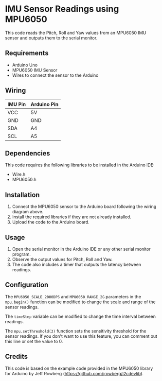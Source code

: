 # IMU Sensor Readings using MPU6050

This code reads the Pitch, Roll and Yaw values from an MPU6050 IMU sensor and outputs them to the serial monitor.

## Requirements

- Arduino Uno
- MPU6050 IMU Sensor
- Wires to connect the sensor to the Arduino

## Wiring

| IMU Pin | Arduino Pin |
| ------- | ----------- |
| VCC     | 5V          |
| GND     | GND         |
| SDA     | A4          |
| SCL     | A5          |

## Dependencies

This code requires the following libraries to be installed in the Arduino IDE:

- Wire.h
- MPU6050.h

## Installation

1. Connect the MPU6050 sensor to the Arduino board following the wiring diagram above.
2. Install the required libraries if they are not already installed.
3. Upload the code to the Arduino board.

## Usage

1. Open the serial monitor in the Arduino IDE or any other serial monitor program.
2. Observe the output values for Pitch, Roll and Yaw.
3. The code also includes a timer that outputs the latency between readings.

## Configuration

The `MPU6050_SCALE_2000DPS` and `MPU6050_RANGE_2G` parameters in the `mpu.begin()` function can be modified to change the scale and range of the sensor readings.

The `timeStep` variable can be modified to change the time interval between readings.

The `mpu.setThreshold(3)` function sets the sensitivity threshold for the sensor readings. If you don't want to use this feature, you can comment out this line or set the value to 0.

## Credits

This code is based on the example code provided in the MPU6050 library for Arduino by Jeff Rowberg (https://github.com/jrowberg/i2cdevlib).


